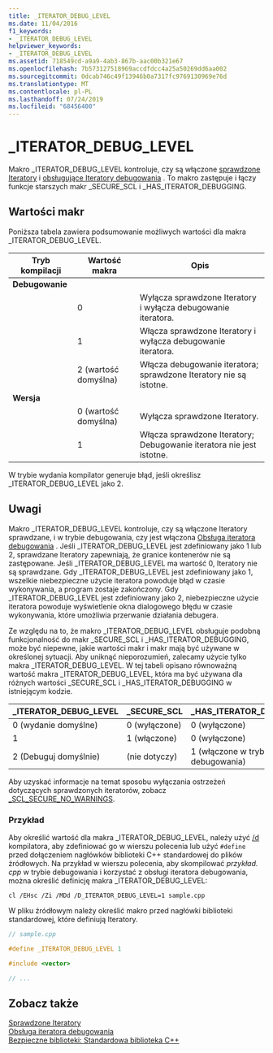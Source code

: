 ```yaml
---
title: _ITERATOR_DEBUG_LEVEL
ms.date: 11/04/2016
f1_keywords:
- _ITERATOR_DEBUG_LEVEL
helpviewer_keywords:
- _ITERATOR_DEBUG_LEVEL
ms.assetid: 718549cd-a9a9-4ab3-867b-aac00b321e67
ms.openlocfilehash: 7b573127518969accdfdcc4a25a50269dd6aa002
ms.sourcegitcommit: 0dcab746c49f13946b0a7317fc9769130969e76d
ms.translationtype: MT
ms.contentlocale: pl-PL
ms.lasthandoff: 07/24/2019
ms.locfileid: "68456400"
---
```

# <a name="iteratordebuglevel"></a>_ITERATOR_DEBUG_LEVEL

Makro _ITERATOR_DEBUG_LEVEL kontroluje, czy są włączone [sprawdzone Iteratory](../standard-library/checked-iterators.md) i [obsługujące Iteratory debugowania](../standard-library/debug-iterator-support.md) . To makro zastępuje i łączy funkcje starszych makr _SECURE_SCL i _HAS_ITERATOR_DEBUGGING.

## <a name="macro-values"></a>Wartości makr

Poniższa tabela zawiera podsumowanie możliwych wartości dla makra _ITERATOR_DEBUG_LEVEL.

|Tryb kompilacji|Wartość makra|Opis|
|----------------------|----------------|-----------------|
|**Debugowanie**|||
||0|Wyłącza sprawdzone Iteratory i wyłącza debugowanie iteratora.|
||1|Włącza sprawdzone Iteratory i wyłącza debugowanie iteratora.|
||2 (wartość domyślna)|Włącza debugowanie iteratora; sprawdzone Iteratory nie są istotne.|
|**Wersja**|||
||0 (wartość domyślna)|Wyłącza sprawdzone Iteratory.|
||1|Włącza sprawdzone Iteratory; Debugowanie iteratora nie jest istotne.|

W trybie wydania kompilator generuje błąd, jeśli określisz _ITERATOR_DEBUG_LEVEL jako 2.

## <a name="remarks"></a>Uwagi

Makro _ITERATOR_DEBUG_LEVEL kontroluje, czy [](../standard-library/checked-iterators.md) są włączone Iteratory sprawdzane, i w trybie debugowania, czy jest włączona [Obsługa iteratora debugowania](../standard-library/debug-iterator-support.md) . Jeśli _ITERATOR_DEBUG_LEVEL jest zdefiniowany jako 1 lub 2, sprawdzane Iteratory zapewniają, że granice kontenerów nie są zastępowane. Jeśli _ITERATOR_DEBUG_LEVEL ma wartość 0, Iteratory nie są sprawdzane. Gdy _ITERATOR_DEBUG_LEVEL jest zdefiniowany jako 1, wszelkie niebezpieczne użycie iteratora powoduje błąd w czasie wykonywania, a program zostaje zakończony. Gdy _ITERATOR_DEBUG_LEVEL jest zdefiniowany jako 2, niebezpieczne użycie iteratora powoduje wyświetlenie okna dialogowego błędu w czasie wykonywania, które umożliwia przerwanie działania debugera.

Ze względu na to, że makro _ITERATOR_DEBUG_LEVEL obsługuje podobną funkcjonalność do makr _SECURE_SCL i _HAS_ITERATOR_DEBUGGING, może być niepewne, jakie wartości makr i makr mają być używane w określonej sytuacji. Aby uniknąć nieporozumień, zalecamy użycie tylko makra _ITERATOR_DEBUG_LEVEL. W tej tabeli opisano równoważną wartość makra _ITERATOR_DEBUG_LEVEL, która ma być używana dla różnych wartości _SECURE_SCL i _HAS_ITERATOR_DEBUGGING w istniejącym kodzie.

|**_ITERATOR_DEBUG_LEVEL** |**_SECURE_SCL** |**_HAS_ITERATOR_DEBUGGING**|
|---|---|---|
|0 (wydanie domyślne)|0 (wyłączone)|0 (wyłączone)|
|1|1 (włączone)|0 (wyłączone)|
|2 (Debuguj domyślnie)|(nie dotyczy)|1 (włączone w trybie debugowania)|

Aby uzyskać informacje na temat sposobu wyłączania ostrzeżeń dotyczących sprawdzonych iteratorów, zobacz [_SCL_SECURE_NO_WARNINGS](../standard-library/scl-secure-no-warnings.md).

### <a name="example"></a>Przykład

Aby określić wartość dla makra _ITERATOR_DEBUG_LEVEL, należy użyć [/d](../build/reference/d-preprocessor-definitions.md) kompilatora, aby zdefiniować go w wierszu polecenia lub użyć `#define` przed dołączeniem nagłówków biblioteki C++ standardowej do plików źródłowych. Na przykład w wierszu polecenia, aby skompilować *przykład. cpp* w trybie debugowania i korzystać z obsługi iteratora debugowania, można określić definicję makra _ITERATOR_DEBUG_LEVEL:

`cl /EHsc /Zi /MDd /D_ITERATOR_DEBUG_LEVEL=1 sample.cpp`

W pliku źródłowym należy określić makro przed nagłówki biblioteki standardowej, które definiują Iteratory.

```cpp
// sample.cpp

#define _ITERATOR_DEBUG_LEVEL 1

#include <vector>

// ...
```

## <a name="see-also"></a>Zobacz także

[Sprawdzone Iteratory](../standard-library/checked-iterators.md)\
[Obsługa iteratora debugowania](../standard-library/debug-iterator-support.md)\
[Bezpieczne biblioteki: Standardowa biblioteka C++](../standard-library/safe-libraries-cpp-standard-library.md)

